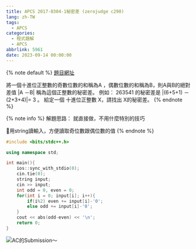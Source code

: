 ```yaml
---
title: APCS 2017-0304-1秘密差 (zerojudge c290)
lang: zh-TW
tags:
  - APCS
categories:
  - 程式題解
  - APCS
abbrlink: 5961
date: 2023-09-14 00:00:00
---
```


{% note default %}
[題目網址](https://zerojudge.tw/ShowProblem?problemid=c290)

將一個十進位正整數的奇數位數的和稱為A ，偶數位數的和稱為B，則A與B的絕對差值 |A －B| 稱為這個正整數的秘密差。
例如： 263541 的秘密差是 |(6+5+1) － (2+3+4)|= 3 。
給定一個 十進位正整數 X，請找出 X的秘密差。
{% endnote %}
<!--more-->

{% note info %}
解題思路：
就直接做，不用什麼特別的技巧

🌟用string讀輸入，方便讀取奇位數跟偶位數的值
{% endnote %}

```c++ APCS 2017-0304-1秘密差
#include <bits/stdc++.h>

using namespace std;

int main(){
    ios::sync_with_stdio(0);
    cin.tie(0);
    string input;
    cin >> input;
    int odd = 0, even = 0;
    for(int i = 0; input[i]; i++){
        if(i%2) even += input[i]-'0';
        else odd += input[i]-'0';
    }
    cout << abs(odd-even) << '\n';
    return 0;
}
```

![AC的Submission～](https://i.imgur.com/vMzsXX4.png)
